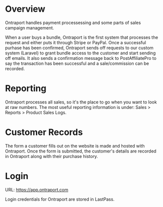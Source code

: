 <!-- TITLE: Ontraport -->

# Overview
Ontraport handles payment processessing and some parts of sales campaign management.

When a user buys a bundle, Ontraport is the first system that processes the request and either puts it through Stripe or PayPal.  Once a successful purhase has been confirmed, Ontraport sends off requests to our custom system (Laravel) to grant bundle access to the customer and start sending off emails.  It also sends a confirmation message back to PostAffiliatePro to say the transaction has been successful and a sale/commission can be recorded.

# Reporting
Ontraport processes all sales, so it's the place to go when you want to look at raw numbers.  The most useful reporting information is under:
Sales > Reports > Product Sales Logs.

# Customer Records
The form a customer fills out on the website is made and hosted with Ontraport.  Once the form is submitted, the customer's details are recorded in Ontraport along with their purchase history.

# Login
URL: https://app.ontraport.com

Login credentials for Ontraport are stored in LastPass.

